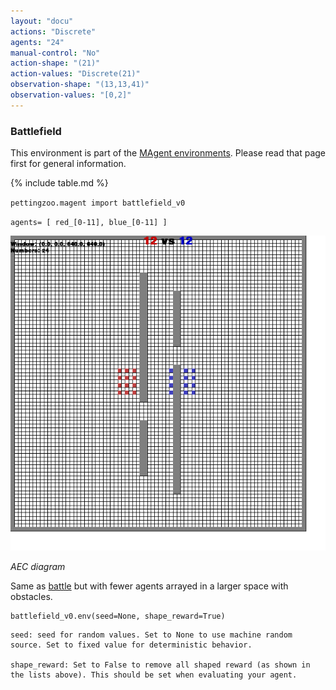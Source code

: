 ```yaml
---
layout: "docu"
actions: "Discrete"
agents: "24"
manual-control: "No"
action-shape: "(21)"
action-values: "Discrete(21)"
observation-shape: "(13,13,41)"
observation-values: "[0,2]"
---
```


### Battlefield

This environment is part of the [MAgent environments](../magent). Please read that page first for general information.

{% include table.md %}


`pettingzoo.magent import battlefield_v0`

`agents= [ red_[0-11], blue_[0-11] ]`

![](magent_battlefield.gif)

*AEC diagram*

Same as [battle](./battle) but with fewer agents arrayed in a larger space with obstacles.

```
battlefield_v0.env(seed=None, shape_reward=True)
```

```
seed: seed for random values. Set to None to use machine random source. Set to fixed value for deterministic behavior.

shape_reward: Set to False to remove all shaped reward (as shown in the lists above). This should be set when evaluating your agent.
```
